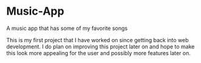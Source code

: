 # Music-App
 A music app that has some of my favorite songs
 
 This is my first project that I have worked on since getting back into web development. I do plan on improving this 
 project later on and hope to make this look more appealing for the user and possibly more features later on.
